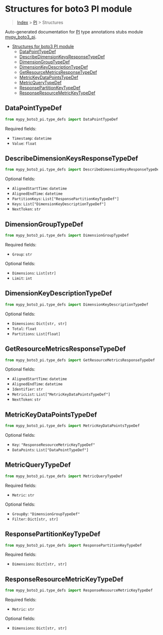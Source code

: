 # Structures for boto3 PI module

> [Index](../index.md) > [PI](./index.md) > Structures

Auto-generated documentation for [PI](https://boto3.amazonaws.com/v1/documentation/api/latest/reference/services/pi.html#PI)
type annotations stubs module [mypy_boto3_pi](https://pypi.org/project/mypy-boto3-pi/).

- [Structures for boto3 PI module](#structures-for-boto3-pi-module)
  - [DataPointTypeDef](#datapointtypedef)
  - [DescribeDimensionKeysResponseTypeDef](#describedimensionkeysresponsetypedef)
  - [DimensionGroupTypeDef](#dimensiongrouptypedef)
  - [DimensionKeyDescriptionTypeDef](#dimensionkeydescriptiontypedef)
  - [GetResourceMetricsResponseTypeDef](#getresourcemetricsresponsetypedef)
  - [MetricKeyDataPointsTypeDef](#metrickeydatapointstypedef)
  - [MetricQueryTypeDef](#metricquerytypedef)
  - [ResponsePartitionKeyTypeDef](#responsepartitionkeytypedef)
  - [ResponseResourceMetricKeyTypeDef](#responseresourcemetrickeytypedef)

## DataPointTypeDef

```python
from mypy_boto3_pi.type_defs import DataPointTypeDef
```


Required fields:
- `Timestamp`: `datetime`
- `Value`: `float`




## DescribeDimensionKeysResponseTypeDef

```python
from mypy_boto3_pi.type_defs import DescribeDimensionKeysResponseTypeDef
```




Optional fields:
- `AlignedStartTime`: `datetime`
- `AlignedEndTime`: `datetime`
- `PartitionKeys`: `List["ResponsePartitionKeyTypeDef"]`
- `Keys`: `List["DimensionKeyDescriptionTypeDef"]`
- `NextToken`: `str`


## DimensionGroupTypeDef

```python
from mypy_boto3_pi.type_defs import DimensionGroupTypeDef
```


Required fields:
- `Group`: `str`



Optional fields:
- `Dimensions`: `List[str]`
- `Limit`: `int`


## DimensionKeyDescriptionTypeDef

```python
from mypy_boto3_pi.type_defs import DimensionKeyDescriptionTypeDef
```




Optional fields:
- `Dimensions`: `Dict[str, str]`
- `Total`: `float`
- `Partitions`: `List[float]`


## GetResourceMetricsResponseTypeDef

```python
from mypy_boto3_pi.type_defs import GetResourceMetricsResponseTypeDef
```




Optional fields:
- `AlignedStartTime`: `datetime`
- `AlignedEndTime`: `datetime`
- `Identifier`: `str`
- `MetricList`: `List["MetricKeyDataPointsTypeDef"]`
- `NextToken`: `str`


## MetricKeyDataPointsTypeDef

```python
from mypy_boto3_pi.type_defs import MetricKeyDataPointsTypeDef
```




Optional fields:
- `Key`: `"ResponseResourceMetricKeyTypeDef"`
- `DataPoints`: `List["DataPointTypeDef"]`


## MetricQueryTypeDef

```python
from mypy_boto3_pi.type_defs import MetricQueryTypeDef
```


Required fields:
- `Metric`: `str`



Optional fields:
- `GroupBy`: `"DimensionGroupTypeDef"`
- `Filter`: `Dict[str, str]`


## ResponsePartitionKeyTypeDef

```python
from mypy_boto3_pi.type_defs import ResponsePartitionKeyTypeDef
```


Required fields:
- `Dimensions`: `Dict[str, str]`




## ResponseResourceMetricKeyTypeDef

```python
from mypy_boto3_pi.type_defs import ResponseResourceMetricKeyTypeDef
```


Required fields:
- `Metric`: `str`



Optional fields:
- `Dimensions`: `Dict[str, str]`

